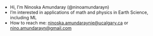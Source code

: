 - Hi, I’m Ninoska Amundaray (@ninoamundarayn)
- I’m interested in applications of math and physics in Earth Science, including ML
- How to reach me: ninoska.amundaraynie@ucalgary.ca or nino.amundarayn@gmail.com

<!---
ninoamundarayn/ninoamundarayn is a ✨ special ✨ repository because its `README.md` (this file) appears on your GitHub profile.
You can click the Preview link to take a look at your changes.
--->
